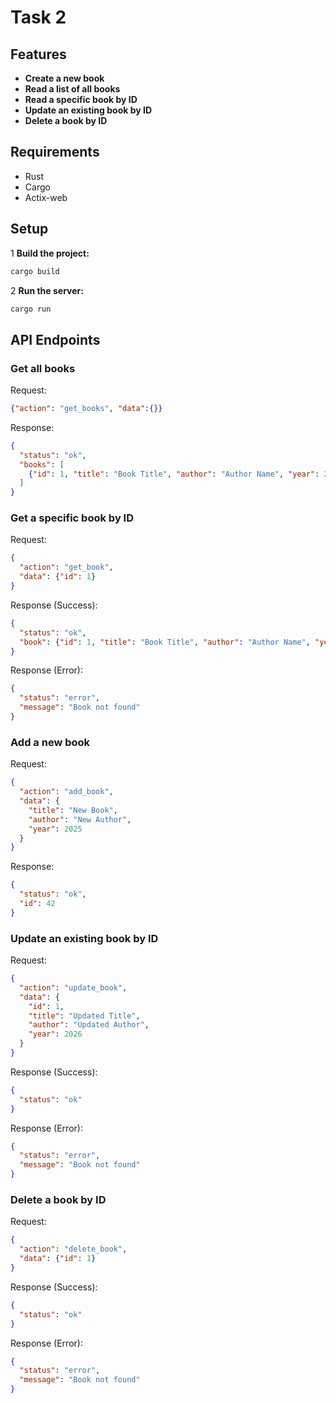 # Task 2

## Features

- **Create a new book**
- **Read a list of all books**
- **Read a specific book by ID**
- **Update an existing book by ID**
- **Delete a book by ID**

## Requirements

- Rust
- Cargo
- Actix-web

## Setup

1 **Build the project:**
   ```sh
   cargo build
   ```

2 **Run the server:**
   ```sh
   cargo run
   ```

## API Endpoints


### **Get all books**
Request:
```json
{"action": "get_books", "data":{}}
```

Response:
```json
{
  "status": "ok",
  "books": [
    {"id": 1, "title": "Book Title", "author": "Author Name", "year": 2022}
  ]
}
```

### **Get a specific book by ID**
Request:
```json
{
  "action": "get_book",
  "data": {"id": 1}
}
```
Response (Success):
```json
{
  "status": "ok",
  "book": {"id": 1, "title": "Book Title", "author": "Author Name", "year": 2022}
}
```
Response (Error):
```json
{
  "status": "error",
  "message": "Book not found"
}
```

### **Add a new book**
Request:
```json
{
  "action": "add_book",
  "data": {
    "title": "New Book",
    "author": "New Author",
    "year": 2025
  }
}
```
Response:
```json
{
  "status": "ok",
  "id": 42
}
```

### **Update an existing book by ID**
Request:
```json
{
  "action": "update_book",
  "data": {
    "id": 1,
    "title": "Updated Title",
    "author": "Updated Author",
    "year": 2026
  }
}
```
Response (Success):
```json
{
  "status": "ok"
}
```
Response (Error):
```json
{
  "status": "error",
  "message": "Book not found"
}
```

### **Delete a book by ID**
Request:
```json
{
  "action": "delete_book",
  "data": {"id": 1}
}
```
Response (Success):
```json
{
  "status": "ok"
}
```
Response (Error):
```json
{
  "status": "error",
  "message": "Book not found"
}
```
```

